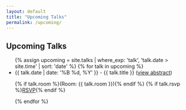 ```yaml
---
layout: default
title: "Upcoming Talks"
permalink: /upcoming/
---
```


<h2>Upcoming Talks</h2>
<ul>
  {% assign upcoming = site.talks | where_exp: 'talk', 'talk.date > site.time' | sort: 'date' %}
  {% for talk in upcoming %}

  <li>{{ talk.date | date: '%B %d, %Y' }} - {{ talk.title }}
  (<a href="{{ talk.url }}">view abstract</a>)

  {% if talk.room %}(Room: {{ talk.room }}){% endif %}
  {% if talk.rsvp %}<a href="{{ talk.rsvp }}">RSVP</a>{% endif %}</li>
  {% endfor %}
</ul>
